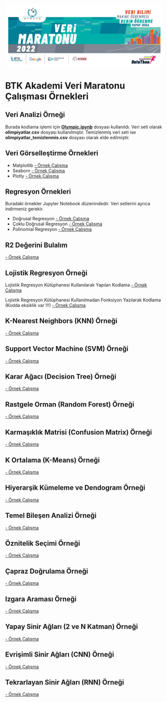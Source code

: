 <img src="BTK-VeriMaratonu.png" width="auto"></img>
<H1> BTK Akademi Veri Maratonu Çalışması Örnekleri</H1>
<H2> Veri Analizi Örneği </H2>
<P>
Burada kodlama işlemi için <b><a href="https://github.com/VedatBiner/BTK-VeriMaratonu/blob/master/olympic.ipynb">Olympic.ipynb</a></b> dosyası kullanıldı.
Veri seti olarak <B>olimpiyatlar.csv</B> dosyası kullanılmıştır.
Temizlenmiş veri seti ise <B>olimpiyatlar_temizlenmis.csv</B> dosyası olarak elde edilmiştir.
</P>
<H2> Veri Görselleştirme Örnekleri </H2>
<ul>
    <li>Matplotlib
        <a href="https://github.com/VedatBiner/BTK-VeriMaratonu/blob/master/Matplotlib.ipynb"> - Örnek Çalışma</a>
    </li>
    <li>Seaborn
        <a href="https://github.com/VedatBiner/BTK-VeriMaratonu/blob/master/seaborn.ipynb"> - Örnek Çalışma</a>
    </li>
    <li>Plotly
        <a href="https://github.com/VedatBiner/BTK-VeriMaratonu/blob/master/plotly.ipynb"> - Örnek Çalışma</a>
    </li>
</ul>
<H2> Regresyon Örnekleri </H2>
<p>
Buradaki örnekler Jupyter Notebook düzenindedir. Veri setlerini ayrıca indirmeniz gerekir. 
</p>
<ul>
    <li>
        Doğrusal Regresyon
        <a href="https://github.com/VedatBiner/BTK-VeriMaratonu/blob/master/Regresyon1.ipynb"> - Örnek Çalışma</a>
    </li>
    <li>
        Çoklu Doğrusal Regresyon
        <a href="https://github.com/VedatBiner/BTK-VeriMaratonu/blob/master/Regresyon2.ipynb"> - Örnek Çalışma</a>
    </li>
    <li>
        Polinomial Regresyon
        <a href="https://github.com/VedatBiner/BTK-VeriMaratonu/blob/master/Regresyon3.ipynb"> - Örnek Çalışma</a>
    </li>
</ul>
<H2>R2 Değerini Bulalım</H2>
<a href="https://github.com/VedatBiner/BTK-VeriMaratonu/blob/master/R2.ipynb"> - Örnek Çalışma</a>
<H2>Lojistik Regresyon Örneği</H2>
<p>Lojistik Regresyon Kütüphanesi Kullanılarak Yapılan Kodlama
<a href="https://github.com/VedatBiner/BTK-VeriMaratonu/blob/master/Ortopedik-LojReg.ipynb"> - Örnek Çalışma</a></p>
<p>Lojistik Regresyon Kütüphanesi Kullanılmadan Fonksiyon Yazılarak Kodlama (Kodda eksiklik var !!!)
<a href="https://github.com/VedatBiner/BTK-VeriMaratonu/blob/master/Ortopedik-ManLojReg.ipynb"> - Örnek Çalışma</a></p>

<H2> K-Nearest Neighbors (KNN) Örneği </H2>
<a href="https://github.com/VedatBiner/BTK-VeriMaratonu/blob/master/Ortopedik_knn.ipynb"> - Örnek Çalışma</a>

<H2> Support Vector Machine (SVM) Örneği </H2>
<a href="https://github.com/VedatBiner/BTK-VeriMaratonu/blob/master/Ortopedik_svm.ipynb"> - Örnek Çalışma</a>

<H2> Karar Ağacı (Decision Tree) Örneği </H2>
<a href="https://github.com/VedatBiner/BTK-VeriMaratonu/blob/master/Ortopedik_KararAgaci.ipynb"> - Örnek Çalışma</a>

<H2> Rastgele Orman (Random Forest) Örneği </H2>
<a href="https://github.com/VedatBiner/BTK-VeriMaratonu/blob/master/Ortopedik_RasgeleOrman.ipynb"> - Örnek Çalışma</a>

<H2> Karmaşıklık Matrisi (Confusion Matrix) Örneği </H2>
<a href="https://github.com/VedatBiner/BTK-VeriMaratonu/blob/master/Ortopedik_CM.ipynb"> - Örnek Çalışma</a>

<H2> K Ortalama (K-Means) Örneği </H2>
<a href="https://github.com/VedatBiner/BTK-VeriMaratonu/blob/master/kumeleme1.ipynb"> - Örnek Çalışma</a>

<H2> Hiyerarşik Kümeleme ve Dendogram Örneği </H2>
<a href="https://github.com/VedatBiner/BTK-VeriMaratonu/blob/master/kumeleme2.ipynb"> - Örnek Çalışma</a>

<H2> Temel Bileşen Analizi Örneği </H2>
<a href="https://github.com/VedatBiner/BTK-VeriMaratonu/blob/master/TemelBilesenAnalizi-PCA.ipynb"> - Örnek Çalışma</a>

<H2> Öznitelik Seçimi Örneği </H2>
<a href="https://github.com/VedatBiner/BTK-VeriMaratonu/blob/master/OznitelikSecimi.ipynb"> - Örnek Çalışma</a>

<H2> Çapraz Doğrulama Örneği </H2>
<a href="https://github.com/VedatBiner/BTK-VeriMaratonu/blob/master/ÇaprazDogrulama.ipynb"> - Örnek Çalışma</a>

<H2> Izgara Araması Örneği </H2>
<a href="https://github.com/VedatBiner/BTK-VeriMaratonu/blob/master/GridSearch.ipynb"> - Örnek Çalışma</a>

<H2> Yapay Sinir Ağları (2 ve N Katman) Örneği </H2>
<a href="https://github.com/VedatBiner/BTK-VeriMaratonu/blob/master/YapaySinirAglari.ipynb"> - Örnek Çalışma</a>

<H2> Evrişimli Sinir Ağları (CNN) Örneği </H2>
<a href="https://github.com/VedatBiner/BTK-VeriMaratonu/blob/master/CNN-EvrisimselSinirAglari.ipynb"> - Örnek Çalışma</a>

<H2> Tekrarlayan Sinir Ağları (RNN) Örneği </H2>
<a href="https://github.com/VedatBiner/BTK-VeriMaratonu/blob/master/RNN-SinirAglari.ipynb"> - Örnek Çalışma</a>